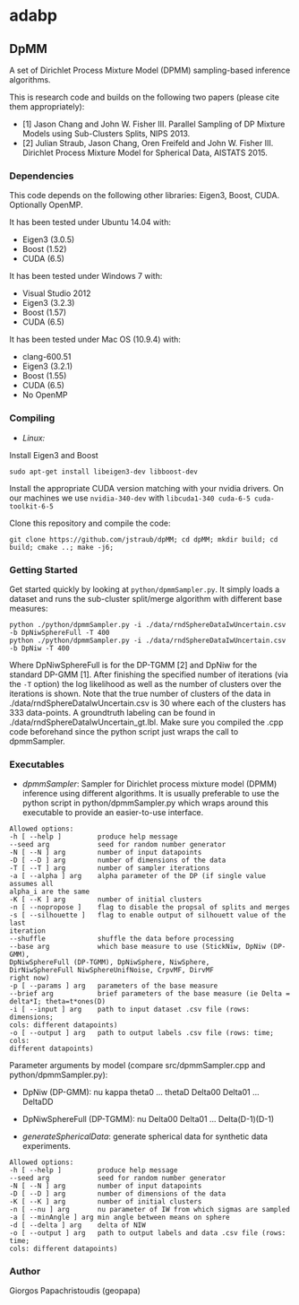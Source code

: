 # adabp
## DpMM
A set of Dirichlet Process Mixture Model (DPMM) sampling-based inference algorithms.

This is research code and builds on the following two papers (please cite them appropriately):
- [1] Jason Chang and John W. Fisher III.
Parallel Sampling of DP Mixture Models using Sub-Clusters Splits,
NIPS 2013.
- [2] Julian Straub, Jason Chang, Oren Freifeld and John W. Fisher III.
Dirichlet Process Mixture Model for Spherical Data,
AISTATS 2015.

### Dependencies

This code depends on the following other libraries: Eigen3, Boost, CUDA. Optionally OpenMP. 

It has been tested under Ubuntu 14.04 with: 
- Eigen3 (3.0.5) 
- Boost (1.52)
- CUDA (6.5)

It has been tested under Windows 7 with: 
- Visual Studio 2012
- Eigen3 (3.2.3) 
- Boost (1.57)
- CUDA (6.5)

It has been tested under Mac OS (10.9.4) with: 
- clang-600.51 
- Eigen3 (3.2.1) 
- Boost (1.55)
- CUDA (6.5)
- No OpenMP

### Compiling

- *Linux:* 

Install Eigen3 and Boost

```
sudo apt-get install libeigen3-dev libboost-dev 
```

Install the appropriate CUDA version matching with your nvidia
drivers. On our machines we use `nvidia-340-dev` with
`libcuda1-340 cuda-6-5 cuda-toolkit-6-5`

Clone this repository and compile the code:

```
git clone https://github.com/jstraub/dpMM; cd dpMM; mkdir build; cd
build; cmake ..; make -j6;
```

### Getting Started

Get started quickly by looking at `python/dpmmSampler.py`. It simply loads a
dataset and runs the sub-cluster split/merge algorithm with different base
measures:
```
python ./python/dpmmSampler.py -i ./data/rndSphereDataIwUncertain.csv -b DpNiwSphereFull -T 400
python ./python/dpmmSampler.py -i ./data/rndSphereDataIwUncertain.csv -b DpNiw -T 400
```
Where DpNiwSphereFull is for the DP-TGMM [2] and DpNiw for the standard DP-GMM
[1]. 
After finishing the specified number of iterations (via the `-T` option) the log
likelihood as well as the number of clusters over the iterations is shown.
Note that the true number of clusters of the data in
./data/rndSphereDataIwUncertain.csv is 30 where each of the clusters
has 333 data-points. A groundtruth labeling can be found in
./data/rndSphereDataIwUncertain_gt.lbl.
Make sure you compiled the .cpp code beforehand since the python script
just wraps the call to dpmmSampler.

### Executables
- *dpmmSampler*: Sampler for Dirichlet process mixture model (DPMM) inference
using different algorithms. It is usually preferable to use the python script
in python/dpmmSampler.py which wraps around this executable to provide an
easier-to-use interface. 
```
Allowed options:
-h [ --help ]         produce help message
--seed arg            seed for random number generator
-N [ --N ] arg        number of input datapoints
-D [ --D ] arg        number of dimensions of the data
-T [ --T ] arg        number of sampler iterations
-a [ --alpha ] arg    alpha parameter of the DP (if single value assumes all 
alpha_i are the same
-K [ --K ] arg        number of initial clusters 
-n [ --nopropose ]    flag to disable the propsal of splits and merges
-s [ --silhouette ]   flag to enable output of silhouett value of the last 
iteration
--shuffle             shuffle the data before processing
--base arg            which base measure to use (StickNiw, DpNiw (DP-GMM), 
DpNiwSphereFull (DP-TGMM), DpNiwSphere, NiwSphere, 
DirNiwSphereFull NiwSphereUnifNoise, CrpvMF, DirvMF 
right now)
-p [ --params ] arg   parameters of the base measure
--brief arg           brief parameters of the base measure (ie Delta = 
delta*I; theta=t*ones(D)
-i [ --input ] arg    path to input dataset .csv file (rows: dimensions; 
cols: different datapoints)
-o [ --output ] arg   path to output labels .csv file (rows: time; cols: 
different datapoints)
```
Parameter arguments by model (compare src/dpmmSampler.cpp and
python/dpmmSampler.py):
- DpNiw (DP-GMM): nu kappa theta0 ... thetaD Delta00 Delta01 ... DeltaDD 
- DpNiwSphereFull (DP-TGMM): nu Delta00 Delta01 ... Delta(D-1)(D-1)

- *generateSphericalData*: generate spherical data for synthetic data experiments.
```
Allowed options:
-h [ --help ]         produce help message
--seed arg            seed for random number generator
-N [ --N ] arg        number of input datapoints
-D [ --D ] arg        number of dimensions of the data
-K [ --K ] arg        number of initial clusters 
-n [ --nu ] arg       nu parameter of IW from which sigmas are sampled
-a [ --minAngle ] arg min angle between means on sphere
-d [ --delta ] arg    delta of NIW
-o [ --output ] arg   path to output labels and data .csv file (rows: time; 
cols: different datapoints)
```

### Author
Giorgos Papachristoudis (geopapa)

